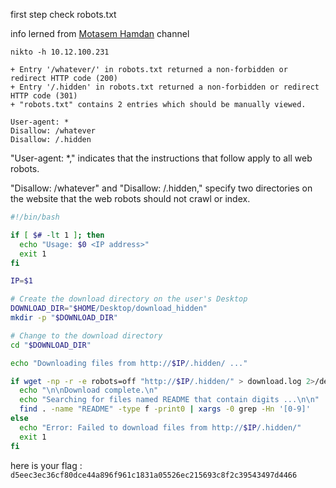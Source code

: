 
first step check robots.txt

info lerned from [Motasem Hamdan](https://youtu.be/9b2Uj4cCCPw) channel

```
nikto -h 10.12.100.231

+ Entry '/whatever/' in robots.txt returned a non-forbidden or redirect HTTP code (200)
+ Entry '/.hidden' in robots.txt returned a non-forbidden or redirect HTTP code (301)
+ "robots.txt" contains 2 entries which should be manually viewed.
```

```
User-agent: *
Disallow: /whatever
Disallow: /.hidden
```

"User-agent: *," indicates that the instructions that follow apply to all web robots.

"Disallow: /whatever" and "Disallow: /.hidden," specify two directories on the website that the web robots should not crawl or index.

```bash
#!/bin/bash

if [ $# -lt 1 ]; then
  echo "Usage: $0 <IP address>"
  exit 1
fi

IP=$1

# Create the download directory on the user's Desktop
DOWNLOAD_DIR="$HOME/Desktop/download_hidden"
mkdir -p "$DOWNLOAD_DIR"

# Change to the download directory
cd "$DOWNLOAD_DIR"

echo "Downloading files from http://$IP/.hidden/ ..."

if wget -np -r -e robots=off "http://$IP/.hidden/" > download.log 2>/dev/null; then
  echo "\n\nDownload complete.\n"
  echo "Searching for files named README that contain digits ...\n\n"
  find . -name "README" -type f -print0 | xargs -0 grep -Hn '[0-9]'
else
  echo "Error: Failed to download files from http://$IP/.hidden/"
  exit 1
fi
```

here is your flag : `d5eec3ec36cf80dce44a896f961c1831a05526ec215693c8f2c39543497d4466`
